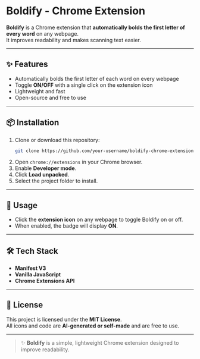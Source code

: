 # Boldify - Chrome Extension

**Boldify** is a Chrome extension that **automatically bolds the first letter of every word** on any webpage.  
It improves readability and makes scanning text easier.

---

## ✨ Features
- Automatically bolds the first letter of each word on every webpage
- Toggle **ON/OFF** with a single click on the extension icon
- Lightweight and fast
- Open-source and free to use

---

## 📦 Installation
1. Clone or download this repository:
   ```bash
   git clone https://github.com/your-username/boldify-chrome-extension.git
   ```
2. Open `chrome://extensions` in your Chrome browser.
3. Enable **Developer mode**.
4. Click **Load unpacked**.
5. Select the project folder to install.

---

## 🔧 Usage
- Click the **extension icon** on any webpage to toggle Boldify on or off.
- When enabled, the badge will display **ON**.

---

## 🛠️ Tech Stack
- **Manifest V3**
- **Vanilla JavaScript**
- **Chrome Extensions API**

---

## 📄 License
This project is licensed under the **MIT License**.  
All icons and code are **AI-generated or self-made** and are free to use.

---

> ✨ **Boldify** is a simple, lightweight Chrome extension designed to improve readability.
